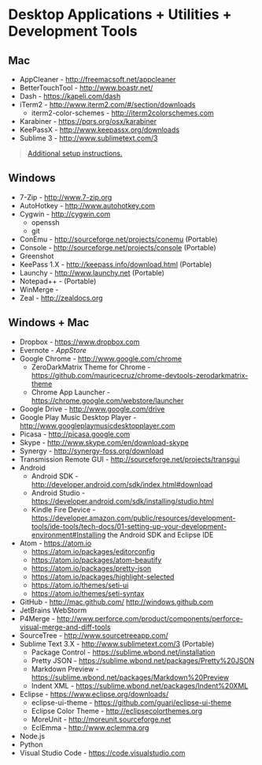 # Desktop Applications + Utilities + Development Tools

## Mac
* AppCleaner - http://freemacsoft.net/appcleaner
* BetterTouchTool - http://www.boastr.net/
* Dash - https://kapeli.com/dash
* iTerm2 - http://www.iterm2.com/#/section/downloads
	* iterm2-color-schemes - http://iterm2colorschemes.com
* Karabiner - https://pqrs.org/osx/karabiner
* KeePassX - http://www.keepassx.org/downloads
* Sublime 3 - http://www.sublimetext.com/3

> [Additional setup instructions.](MacSetup.md)

## Windows
* 7-Zip - http://www.7-zip.org
* AutoHotkey - http://www.autohotkey.com
* Cygwin - http://cygwin.com
	* openssh
	* git
* ConEmu - http://sourceforge.net/projects/conemu (Portable)
* Console - http://sourceforge.net/projects/console (Portable)
* Greenshot
* KeePass 1.X - http://keepass.info/download.html (Portable)
* Launchy - http://www.launchy.net (Portable)
* Notepad++ - (Portable)
* WinMerge -
* Zeal - http://zealdocs.org

## Windows + Mac
* Dropbox - https://www.dropbox.com
* Evernote - *AppStore*
* Google Chrome - http://www.google.com/chrome
	* ZeroDarkMatrix Theme for Chrome - https://github.com/mauricecruz/chrome-devtools-zerodarkmatrix-theme
	* Chrome App Launcher - https://chrome.google.com/webstore/launcher
* Google Drive - http://www.google.com/drive
* Google Play Music Desktop Player - http://www.googleplaymusicdesktopplayer.com
* Picasa - http://picasa.google.com
* Skype - http://www.skype.com/en/download-skype
* Synergy - http://synergy-foss.org/download
* Transmission Remote GUI - http://sourceforge.net/projects/transgui
* Android
	* Android SDK - http://developer.android.com/sdk/index.html#download
	* Android Studio - https://developer.android.com/sdk/installing/studio.html
	* Kindle Fire Device - https://developer.amazon.com/public/resources/development-tools/ide-tools/tech-docs/01-setting-up-your-development-environment#Installing the Android SDK and Eclipse IDE
* Atom - https://atom.io
	* https://atom.io/packages/editorconfig
	* https://atom.io/packages/atom-beautify
	* https://atom.io/packages/pretty-json
	* https://atom.io/packages/highlight-selected
	* https://atom.io/themes/seti-ui
	* https://atom.io/themes/seti-syntax
* GitHub - http://mac.github.com/ http://windows.github.com
* JetBrains WebStorm
* P4Merge - http://www.perforce.com/product/components/perforce-visual-merge-and-diff-tools
* SourceTree - http://www.sourcetreeapp.com/
* Sublime Text 3.X - http://www.sublimetext.com/3 (Portable)
	* Package Control - https://sublime.wbond.net/installation
	* Pretty JSON - https://sublime.wbond.net/packages/Pretty%20JSON
	* Markdown Preview - https://sublime.wbond.net/packages/Markdown%20Preview
	* Indent XML - https://sublime.wbond.net/packages/Indent%20XML
* Eclipse - https://www.eclipse.org/downloads/
	* eclipse-ui-theme - https://github.com/guari/eclipse-ui-theme
	* Eclipse Color Theme - http://eclipsecolorthemes.org
	* MoreUnit - http://moreunit.sourceforge.net
	* EclEmma - http://www.eclemma.org
* Node.js
* Python
* Visual Studio Code - https://code.visualstudio.com

